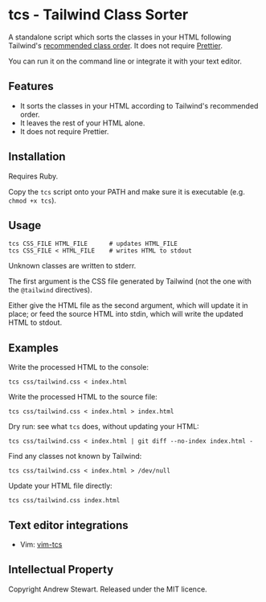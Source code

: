 # tcs - Tailwind Class Sorter

A standalone script which sorts the classes in your HTML following Tailwind's [recommended class order](https://tailwindcss.com/blog/automatic-class-sorting-with-prettier#how-classes-are-sorted).  It does not require [Prettier](https://tailwindcss.com/docs/editor-setup#automatic-class-sorting-with-prettier).

You can run it on the command line or integrate it with your text editor.


## Features

- It sorts the classes in your HTML according to Tailwind's recommended order.
- It leaves the rest of your HTML alone.
- It does not require Prettier.


## Installation

Requires Ruby.

Copy the `tcs` script onto your PATH and make sure it is executable (e.g. `chmod +x tcs`).


## Usage

```
tcs CSS_FILE HTML_FILE      # updates HTML_FILE
tcs CSS_FILE < HTML_FILE    # writes HTML to stdout
```

Unknown classes are written to stderr.

The first argument is the CSS file generated by Tailwind (not the one with the `@tailwind` directives).

Either give the HTML file as the second argument, which will update it in place; or feed the source HTML into stdin, which will write the updated HTML to stdout.


## Examples

Write the processed HTML to the console:

```
tcs css/tailwind.css < index.html
```

Write the processed HTML to the source file:

```
tcs css/tailwind.css < index.html > index.html
```

Dry run: see what `tcs` does, without updating your HTML:

```
tcs css/tailwind.css < index.html | git diff --no-index index.html -
```

Find any classes not known by Tailwind:

```
tcs css/tailwind.css < index.html > /dev/null
```

Update your HTML file directly:

```
tcs css/tailwind.css index.html
```


## Text editor integrations

- Vim: [vim-tcs](https://github.com/airblade/vim-tcs)


## Intellectual Property

Copyright Andrew Stewart.  Released under the MIT licence.
